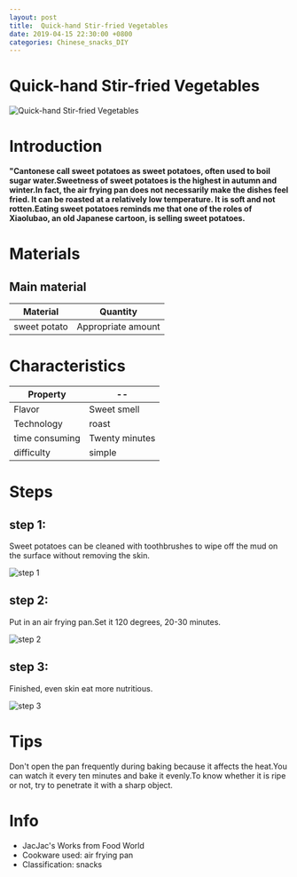 ```yaml
---
layout: post
title:  Quick-hand Stir-fried Vegetables
date: 2019-04-15 22:30:00 +0800
categories: Chinese_snacks_DIY
---
```


#  Quick-hand Stir-fried Vegetables

![ Quick-hand Stir-fried Vegetables]({{site.baseurl}}/img/410580/410580.jpg)

# Introduction

**"Cantonese call sweet potatoes as sweet potatoes, often used to boil sugar water.Sweetness of sweet potatoes is the highest in autumn and winter.In fact, the air frying pan does not necessarily make the dishes feel fried. It can be roasted at a relatively low temperature. It is soft and not rotten.Eating sweet potatoes reminds me that one of the roles of Xiaolubao, an old Japanese cartoon, is selling sweet potatoes.**

# Materials


## Main material

Material|Quantity
--|--
sweet potato|Appropriate amount

# Characteristics

Property|--
--|--
Flavor|Sweet smell
Technology|roast
time consuming|Twenty minutes
difficulty|simple

# Steps

## step 1:

Sweet potatoes can be cleaned with toothbrushes to wipe off the mud on the surface without removing the skin.

![step 1]({{site.baseurl}}/img/410580/1.jpg)

## step 2:

Put in an air frying pan.Set it 120 degrees, 20-30 minutes.

![step 2]({{site.baseurl}}/img/410580/2.jpg)

## step 3:

Finished, even skin eat more nutritious.

![step 3]({{site.baseurl}}/img/410580/3.jpg)

# Tips

Don't open the pan frequently during baking because it affects the heat.You can watch it every ten minutes and bake it evenly.To know whether it is ripe or not, try to penetrate it with a sharp object.

# Info

- JacJac's Works from Food World
- Cookware used: air frying pan
- Classification: snacks